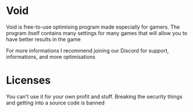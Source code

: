 # Void
Void is free-to-use optimising program made especially for gamers. 
The program itself contains many settings for many games that will allow you to have better results in the game

For more informations I recommend joining our Discord for support, informations, and more optimisations

# Licenses
You can't use it for your own profit and stuff. 
Breaking the security things and getting into a source code is banned
